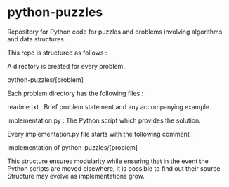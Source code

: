 # python-puzzles
Repository for Python code for puzzles and problems involving algorithms and data structures.

This repo is structured as follows :

A directory is created for every problem.

python-puzzles/[problem]

Each problem directory has the following files :

readme.txt : Brief problem statement and any accompanying example.

implementation.py : The Python script which provides the solution.

Every implementation.py file starts with the following comment :

Implementation of python-puzzles/[problem]

This structure ensures modularity while ensuring that in the event the Python scripts are moved elsewhere, it is possible to find out their source.
Structure may evolve as implementations grow.
